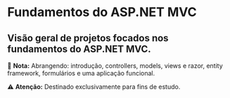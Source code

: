 # Fundamentos do ASP.NET MVC #

##  Visão geral de projetos focados nos fundamentos do ASP.NET MVC. ##

📝 **Nota:** Abrangendo: introdução, controllers, models, views e razor, entity framework, formulários e uma aplicação funcional.

⚠️ **Atenção:** Destinado exclusivamente para fins de estudo.

##
